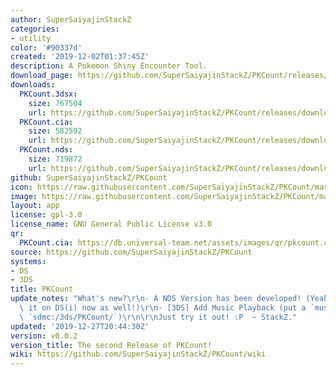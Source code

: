 ```yaml
---
author: SuperSaiyajinStackZ
categories:
- utility
color: '#90337d'
created: '2019-12-02T01:37:45Z'
description: A Pokemon Shiny Encounter Tool.
download_page: https://github.com/SuperSaiyajinStackZ/PKCount/releases/tag/v0.0.2
downloads:
  PKCount.3dsx:
    size: 767504
    url: https://github.com/SuperSaiyajinStackZ/PKCount/releases/download/v0.0.2/PKCount.3dsx
  PKCount.cia:
    size: 582592
    url: https://github.com/SuperSaiyajinStackZ/PKCount/releases/download/v0.0.2/PKCount.cia
  PKCount.nds:
    size: 719872
    url: https://github.com/SuperSaiyajinStackZ/PKCount/releases/download/v0.0.2/PKCount.nds
github: SuperSaiyajinStackZ/PKCount
icon: https://raw.githubusercontent.com/SuperSaiyajinStackZ/PKCount/master/3DS/app/icon.png
image: https://raw.githubusercontent.com/SuperSaiyajinStackZ/PKCount/master/3DS/app/banner.png
layout: app
license: gpl-3.0
license_name: GNU General Public License v3.0
qr:
  PKCount.cia: https://db.universal-team.net/assets/images/qr/pkcount.cia.png
source: https://github.com/SuperSaiyajinStackZ/PKCount
systems:
- DS
- 3DS
title: PKCount
update_notes: "What's new?\r\n- A NDS Version has been developed! (Yeah, you can use\
  \ it on DS(i) now as well!)\r\n- [3DS] Add Music Playback (put a `music.wav` to\
  \ `sdmc:/3ds/PKCount/`)\r\n\r\nJust try it out! :P  ~ StackZ."
updated: '2019-12-27T20:44:30Z'
version: v0.0.2
version_title: The second Release of PKCount!
wiki: https://github.com/SuperSaiyajinStackZ/PKCount/wiki
---
```


